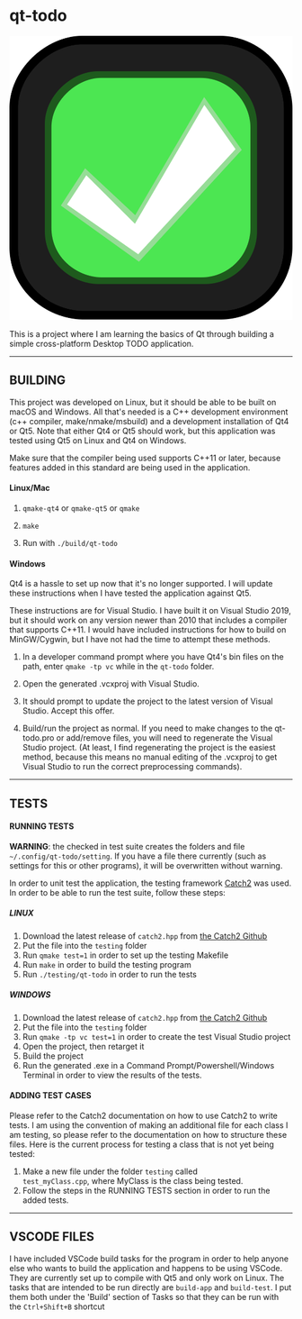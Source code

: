 # qt-todo

![qt-todo logo](logo/qt-todo.svg)

This is a project where I am learning the basics of Qt through building a
simple cross-platform Desktop TODO application.

---

## BUILDING

This project was developed on Linux, but it should be able to be built on macOS and
Windows. All that's needed is a C++ development environment (c++ compiler,
make/nmake/msbuild) and a development installation of Qt4 or Qt5. Note that either
Qt4 or Qt5 should work, but this application was tested using Qt5 on Linux and Qt4 on
Windows.

Make sure that the compiler being used supports C++11 or later, because features
added in this standard are being used in the application.

#### Linux/Mac

1. `qmake-qt4` or `qmake-qt5` or `qmake`

2. `make`

3. Run with `./build/qt-todo`

#### Windows

Qt4 is a hassle to set up now that it's no longer supported. I will update
these instructions when I have tested the application against Qt5.

These instructions are for Visual Studio. I have built it on Visual Studio 2019, but
it should work on any version newer than 2010 that includes a compiler that supports
C++11. I would have included instructions for how to build on MinGW/Cygwin, but I
have not had the time to attempt these methods.

1. In a developer command prompt where you have Qt4's bin files on the path,
   enter `qmake -tp vc` while in the `qt-todo` folder.

2. Open the generated .vcxproj with Visual Studio.

3. It should prompt to update the project to the latest version of Visual Studio.
   Accept this offer.

4. Build/run the project as normal. If you need to make changes to the qt-todo.pro
   or add/remove files, you will need to regenerate the Visual Studio project.
   (At least, I find regenerating the project is the easiest method, because this
   means no manual editing of the .vcxproj to get Visual Studio to run the
   correct preprocessing commands).

---

## TESTS

#### RUNNING TESTS

__WARNING__: the checked in test suite creates the folders and file
`~/.config/qt-todo/setting`. If you have a file there currently
(such as settings for this or other programs), it will be overwritten
without warning.

In order to unit test the application, the testing framework 
[Catch2](https://github.com/catchorg/Catch2) was used. In order to be able to
run the test suite, follow these steps:

##### LINUX

1. Download the latest release of `catch2.hpp` from
    [the Catch2 Github](https://github.com/catchorg/Catch2/releases)
2. Put the file into the `testing` folder
3. Run `qmake test=1` in order to set up the testing Makefile
4. Run `make` in order to build the testing program
5. Run `./testing/qt-todo` in order to run the tests

##### WINDOWS

1. Download the latest release of `catch2.hpp` from
    [the Catch2 Github](https://github.com/catchorg/Catch2/releases)
2. Put the file into the `testing` folder
3. Run `qmake -tp vc test=1` in order to create the test Visual Studio project
4. Open the project, then retarget it
5. Build the project
6. Run the generated .exe in a Command Prompt/Powershell/Windows Terminal in
   order to view the results of the tests.

#### ADDING TEST CASES

Please refer to the Catch2 documentation on how to use Catch2 to write tests.
I am using the convention of making an additional file for each class I am
testing, so please refer to the documentation on how to structure these files.
Here is the current process for testing a class that is not yet being tested:

1. Make a new file under the folder `testing` called        
    `test_myClass.cpp`, where MyClass is the class being tested.
2. Follow the steps in the RUNNING TESTS section in order to run the added
    tests.

---

## VSCODE FILES

I have included VSCode build tasks for the program in order to help anyone else
who wants to build the application and happens to be using VSCode. They are
currently set up to compile with Qt5 and only work on Linux. The
tasks that are intended to be run directly are `build-app` and `build-test`. I
put them both under the 'Build' section of Tasks so that they can be run with
the `Ctrl+Shift+B` shortcut
